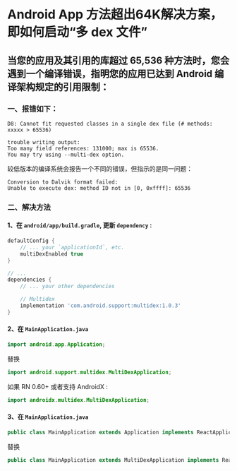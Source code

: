 # Android App 方法超出64K解决方案，即如何启动“多 dex 文件”

## 当您的应用及其引用的库超过 65,536 种方法时，您会遇到一个编译错误，指明您的应用已达到 Android 编译架构规定的引用限制：



### 一、报错如下：
```bish
D8: Cannot fit requested classes in a single dex file (# methods: xxxxx > 65536)

trouble writing output:
Too many field references: 131000; max is 65536.
You may try using --multi-dex option.
```

较低版本的编译系统会报告一个不同的错误，但指示的是同一问题：
```bish
Conversion to Dalvik format failed:
Unable to execute dex: method ID not in [0, 0xffff]: 65536
```

### 二、解决方法

#### 1、在 `android/app/build.gradle`, 更新 `dependency` :

```gradle
defaultConfig {
    // ... your `applicationId`, etc.
    multiDexEnabled true
}

// ...
dependencies {
    // ... your other dependencies

    // Multidex
    implementation 'com.android.support:multidex:1.0.3'
}
```

#### 2、在 `MainApplication.java`

```java
import android.app.Application;
```
替换

```java
import android.support.multidex.MultiDexApplication;
```

如果 RN 0.60+ 或者支持 AndroidX :

```java
import androidx.multidex.MultiDexApplication;
```

#### 3、在 `MainApplication.java`
```java
public class MainApplication extends Application implements ReactApplication {
```
替换

```java
public class MainApplication extends MultiDexApplication implements ReactApplication {
```